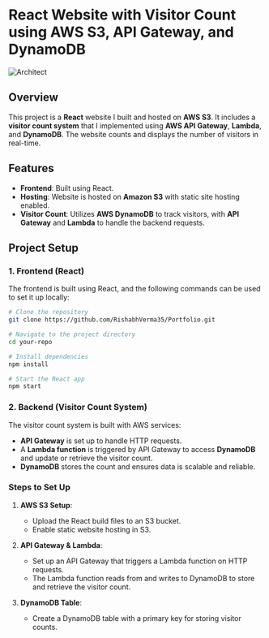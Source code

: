 # React Website with Visitor Count using AWS S3, API Gateway, and DynamoDB

![Architect](https://github.com/user-attachments/assets/fcc1407f-1207-49c0-81ae-663ee752f829)

## Overview

This project is a **React** website I built and hosted on **AWS S3**. It includes a **visitor count system** that I implemented using **AWS API Gateway**, **Lambda**, and **DynamoDB**. The website counts and displays the number of visitors in real-time.

## Features

- **Frontend**: Built using React.
- **Hosting**: Website is hosted on **Amazon S3** with static site hosting enabled.
- **Visitor Count**: Utilizes **AWS DynamoDB** to track visitors, with **API Gateway** and **Lambda** to handle the backend requests.

## Project Setup

### 1. Frontend (React)

The frontend is built using React, and the following commands can be used to set it up locally:

```bash
# Clone the repository
git clone https://github.com/RishabhVerma35/Portfolio.git

# Navigate to the project directory
cd your-repo

# Install dependencies
npm install

# Start the React app
npm start
```

### 2. Backend (Visitor Count System)

The visitor count system is built with AWS services:

- **API Gateway** is set up to handle HTTP requests.
- A **Lambda function** is triggered by API Gateway to access **DynamoDB** and update or retrieve the visitor count.
- **DynamoDB** stores the count and ensures data is scalable and reliable.

### Steps to Set Up

1. **AWS S3 Setup**: 
   - Upload the React build files to an S3 bucket.
   - Enable static website hosting in S3.
   
2. **API Gateway & Lambda**:
   - Set up an API Gateway that triggers a Lambda function on HTTP requests.
   - The Lambda function reads from and writes to DynamoDB to store and retrieve the visitor count.

3. **DynamoDB Table**:
   - Create a DynamoDB table with a primary key for storing visitor counts.

